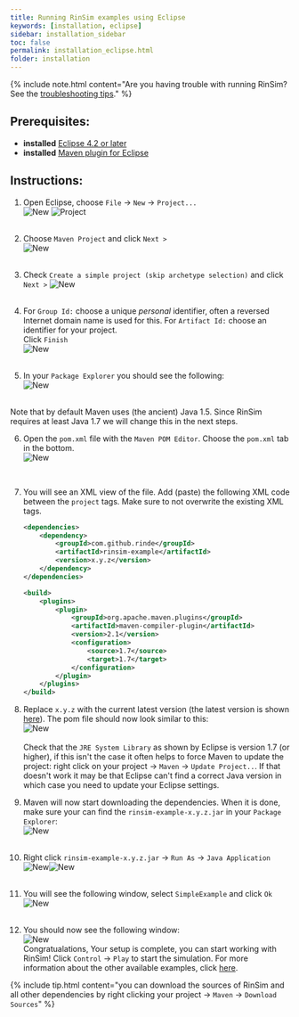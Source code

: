 ```yaml
---
title: Running RinSim examples using Eclipse
keywords: [installation, eclipse]
sidebar: installation_sidebar
toc: false
permalink: installation_eclipse.html
folder: installation
---
```

{% include note.html content="Are you having trouble with running RinSim? See the [troubleshooting tips](installation_troubleshooting.html)." %}

## Prerequisites: 

- __installed__ [Eclipse 4.2 or later](http://www.eclipse.org/)
- __installed__ [Maven plugin for Eclipse](http://www.eclipse.org/m2e/)

## Instructions:

1. Open Eclipse, choose ``File`` -> ``New`` -> ``Project...`` <br/> 
![New](pages/installation/images_eclipse/1a.png) ![Project](pages/installation/images_eclipse/1b.png)
<br/><br/> 

2. Choose ``Maven Project`` and click ``Next >``<br/> 
![New](pages/installation/images_eclipse/2a.png)
<br/><br/>

3. Check ``Create a simple project (skip archetype selection)`` and click ``Next >``  ![New](pages/installation/images_eclipse/2b.png) 
<br/><br/> 

4. For ``Group Id:`` choose a unique _personal_ identifier, often a reversed Internet domain name is used for this. For ``Artifact Id:`` choose an identifier for your project.<br/>
Click ``Finish``<br/>
![New](pages/installation/images_eclipse/2c.png)
<br/><br/> 

5. In your ``Package Explorer`` you should see the following: <br/>
![New](pages/installation/images_eclipse/3.png)
<br/>
Note that by default Maven uses (the ancient) Java 1.5. Since RinSim requires at least Java 1.7 we will change this in the next steps.

6. Open the ``pom.xml`` file with the ``Maven POM Editor``. Choose the ``pom.xml`` tab in the bottom. <br/>
![New](pages/installation/images_eclipse/4a.png)
<br/>

7. You will see an XML view of the file. Add (paste) the following XML code between the ``project`` tags. Make sure to not overwrite the existing XML tags.
    ```xml
    <dependencies>
        <dependency>
            <groupId>com.github.rinde</groupId>
            <artifactId>rinsim-example</artifactId>
            <version>x.y.z</version>
        </dependency>
    </dependencies>

    <build>
		<plugins>
			<plugin>
				<groupId>org.apache.maven.plugins</groupId>
				<artifactId>maven-compiler-plugin</artifactId>
				<version>2.1</version>
				<configuration>
					<source>1.7</source>
					<target>1.7</target>
				</configuration>
			</plugin>
		</plugins>
	</build> 
    ``` 

8. Replace ``x.y.z`` with the current latest version (the latest version is shown [here](https://github.com/rinde/RinSim/)). The pom file should now look similar to this: <br/>
![New](pages/installation/images_eclipse/4b.png)
<br/><br/>
Check that the ``JRE System Library`` as shown by Eclipse is version 1.7 (or higher), if this isn't the case it often helps to force Maven to update the project: right click on your project -> ``Maven`` -> ``Update Project..``. If that doesn't work it may be that Eclipse can't find a correct Java version in which case you need to update your Eclipse settings.

8. Maven will now start downloading the dependencies. When it is done, make sure your can find the ``rinsim-example-x.y.z.jar`` in your ``Package Explorer``:<br/>
![New](pages/installation/images_eclipse/5a.png)
<br/><br/>

9. Right click ``rinsim-example-x.y.z.jar`` -> ``Run As`` -> ``Java Application``<br/>
![New](pages/installation/images_eclipse/5b.png)![New](pages/installation/images_eclipse/5c.png)
<br/><br/>

10. You will see the following window, select ``SimpleExample`` and click ``Ok``<br/>
![New](pages/installation/images_eclipse/5d.png)
<br/><br/>

11. You should now see the following window:<br/>
![New](pages/installation/images_eclipse/5e.png)<br/>
Congratualations, Your setup is complete, you can start working with RinSim!
Click ``Control`` -> ``Play`` to start the simulation. For more information about the other available examples, click [here](../example/README.md).


{% include tip.html content="you can download the sources of RinSim and all other dependencies by right clicking your project -> ``Maven`` -> ``Download Sources``" %}


